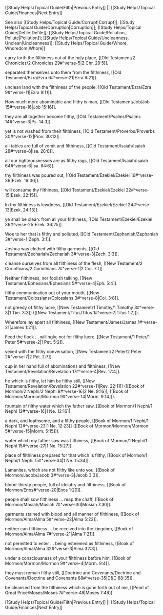 [[Study Helps/Topical Guide/Filth|Previous Entry]]  ||  [[Study Helps/Topical Guide/Finances|Next Entry]]

 See also [[Study Helps/Topical Guide/Corrupt|Corrupt]]; [[Study Helps/Topical Guide/Corruption|Corruption]]; [[Study Helps/Topical Guide/Defile|Defile]]; [[Study Helps/Topical Guide/Pollution, Pollute|Pollution]]; [[Study Helps/Topical Guide/Uncleanness, Unclean|Uncleanness]]; [[Study Helps/Topical Guide/Whore, Whoredom|Whore]]

 carry forth the filthiness out of the holy place, [[Old Testament/2 Chronicles/2 Chronicles 29#^verse-5|2 Chr. 29:5]].

 separated themselves unto them from the filthiness, [[Old Testament/Ezra/Ezra 6#^verse-21|Ezra 6:21]].

 unclean land with the filthiness of the people, [[Old Testament/Ezra/Ezra 9#^verse-11|Ezra 9:11]].

 How much more abominable and filthy is man, [[Old Testament/Job/Job 15#^verse-16|Job 15:16]].

 they are all together become filthy, [[Old Testament/Psalms/Psalms 14#^verse-3|Ps. 14:3]].

 yet is not washed from their filthiness, [[Old Testament/Proverbs/Proverbs 30#^verse-12|Prov. 30:12]].

 all tables are full of vomit and filthiness, [[Old Testament/Isaiah/Isaiah 28#^verse-8|Isa. 28:8]].

 all our righteousnesses are as filthy rags, [[Old Testament/Isaiah/Isaiah 64#^verse-6|Isa. 64:6]].

 thy filthiness was poured out, [[Old Testament/Ezekiel/Ezekiel 16#^verse-36|Ezek. 16:36]].

 will consume thy filthiness, [[Old Testament/Ezekiel/Ezekiel 22#^verse-15|Ezek. 22:15]].

 In thy filthiness is lewdness, [[Old Testament/Ezekiel/Ezekiel 24#^verse-13|Ezek. 24:13]].

 ye shall be clean: from all your filthiness, [[Old Testament/Ezekiel/Ezekiel 36#^verse-25|Ezek. 36:25]].

 Woe to her that is filthy and polluted, [[Old Testament/Zephaniah/Zephaniah 3#^verse-1|Zeph. 3:1]].

 Joshua was clothed with filthy garments, [[Old Testament/Zechariah/Zechariah 3#^verse-3|Zech. 3:3]].

 cleanse ourselves from all filthiness of the flesh, [[New Testament/2 Corinthians/2 Corinthians 7#^verse-1|2 Cor. 7:1]].

 Neither filthiness, nor foolish talking, [[New Testament/Ephesians/Ephesians 5#^verse-4|Eph. 5:4]].

 filthy communication out of your mouth, [[New Testament/Colossians/Colossians 3#^verse-8|Col. 3:8]].

 not greedy of filthy lucre, [[New Testament/1 Timothy/1 Timothy 3#^verse-3|1 Tim. 3:3]] ([[New Testament/Titus/Titus 1#^verse-7|Titus 1:7]]).

 Wherefore lay apart all filthiness, [[New Testament/James/James 1#^verse-21|James 1:21]].

 Feed the flock ... willingly; not for filthy lucre, [[New Testament/1 Peter/1 Peter 5#^verse-2|1 Pet. 5:2]].

 vexed with the filthy conversation, [[New Testament/2 Peter/2 Peter 2#^verse-7|2 Pet. 2:7]].

 cup in her hand full of abominations and filthiness, [[New Testament/Revelation/Revelation 17#^verse-4|Rev. 17:4]].

 he which is filthy, let him be filthy still, [[New Testament/Revelation/Revelation 22#^verse-11|Rev. 22:11]] ([[Book of Mormon/2 Nephi/2 Nephi 9#^verse-16|2 Ne. 9:16]]; [[Book of Mormon/Mormon/Mormon 9#^verse-14|Morm. 9:14]]).

 fountain of filthy water which thy father saw, [[Book of Mormon/1 Nephi/1 Nephi 12#^verse-16|1 Ne. 12:16]].

 a dark, and loathsome, and a filthy people, [[Book of Mormon/1 Nephi/1 Nephi 12#^verse-23|1 Ne. 12:23]] ([[Book of Mormon/Mormon/Mormon 5#^verse-15|Morm. 5:15]]).

 water which my father saw was filthiness, [[Book of Mormon/1 Nephi/1 Nephi 15#^verse-27|1 Ne. 15:27]].

 place of filthiness prepared for that which is filthy, [[Book of Mormon/1 Nephi/1 Nephi 15#^verse-34|1 Ne. 15:34]].

 Lamanites, which are not filthy like unto you, [[Book of Mormon/Jacob/Jacob 3#^verse-3|Jacob 3:3]].

 blood-thirsty people, full of idolatry and filthiness, [[Book of Mormon/Enos#^verse-20|Enos 1:20]].

 people shall sow filthiness ... reap the chaff, [[Book of Mormon/Mosiah/Mosiah 7#^verse-30|Mosiah 7:30]].

 garments stained with blood and all manner of filthiness, [[Book of Mormon/Alma/Alma 5#^verse-22|Alma 5:22]].

 neither can filthiness ... be received into the kingdom, [[Book of Mormon/Alma/Alma 7#^verse-21|Alma 7:21]].

 not permitted to enter ... being esteemed as filthiness, [[Book of Mormon/Alma/Alma 32#^verse-3|Alma 32:3]].

 under a consciousness of your filthiness before him, [[Book of Mormon/Mormon/Mormon 9#^verse-4|Morm. 9:4]].

 they must remain filthy still, [[Doctrine and Covenants/Doctrine and Covenants/Doctrine and Covenants 88#^verse-35|D&C 88:35]].

 be cleansed from the filthiness which is gone forth out of me, [[Pearl of Great Price/Moses/Moses 7#^verse-48|Moses 7:48]].

[[Study Helps/Topical Guide/Filth|Previous Entry]]  ||  [[Study Helps/Topical Guide/Finances|Next Entry]]